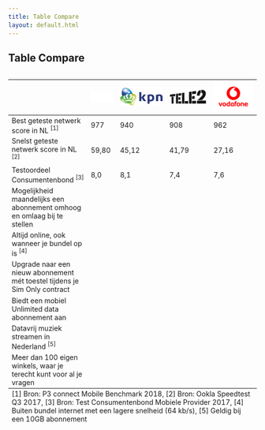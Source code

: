 ```yaml
---
title: Table Compare
layout: default.html
---
```


## Table Compare

<section class="section">
    <div class="container">
        <div class="row">
            <div class="column">
                <table class="table-compare">
                    <thead>
                        <tr>
                            <th></th>
                            <th><div class="cell-head"><img src="/assets/static/t-mobile-logo-white.svg" alt="T-Mobile" /></div></th>
                            <th><div class="cell-head"><img src="/assets/static/kpn-logo.svg" class="" alt="KPN" /></div></th>
                            <th><div class="cell-head"><img src="/assets/static/tele2-logo.svg" alt="Tele2" /></div></th>
                            <th><div class="cell-head"><img src="/assets/static/vodafone-logo.svg" alt="Vodafone" /></div></th>
                        </tr>
                    </thead>
                    <tbody>
                        <tr>
                            <td>Best geteste netwerk score in NL <sup>[1]</sup></td>
                            <td><div class="cell">977</div></td>
                            <td><div class="cell">940</div></td>
                            <td><div class="cell">908</div></td>
                            <td><div class="cell">962</div></td>
                        </tr>
                        <tr>
                            <td>Snelst geteste netwerk score in NL <sup>[2]</sup></td>
                            <td><div class="cell">59,80</div></td>
                            <td><div class="cell">45,12</div></td>
                            <td><div class="cell">41,79</div></td>
                            <td><div class="cell">27,16</div></td>
                        </tr>
                        <tr>
                            <td>Testoordeel Consumentenbond <sup>[3]</sup></td>
                            <td><div class="cell">8,0</div></td>
                            <td><div class="cell">8,1</div></td>
                            <td><div class="cell">7,4</div></td>
                            <td><div class="cell">7,6</div></td>
                        </tr>
                        <tr>
                            <td>Mogelijkheid maandelijks een abonnement omhoog en omlaag bij te stellen</td>
                            <td><div class="cell"><span class="icon-table icon-checkmark"></span></div></td>
                            <td><div class="cell"><span class="icon-table icon-close"></span></div></td>
                            <td><div class="cell"><span class="icon-table icon-checkmark"></span></div></td>
                            <td><div class="cell"><span class="icon-table icon-checkmark"></span></div></td>
                        </tr>
                        <tr>
                            <td>Altijd online, ook wanneer je bundel op is <sup>[4]</sup></td>
                            <td><div class="cell"><span class="icon-table icon-checkmark"></span></div></td>
                            <td><div class="cell"><span class="icon-table icon-checkmark"></span></div></td>
                            <td><div class="cell"><span class="icon-table icon-close"></span></div></td>
                            <td><div class="cell"><span class="icon-table icon-close"></span></div></td>
                        </tr>
                        <tr>
                            <td>Upgrade naar een nieuw abonnement mét toestel tijdens je Sim Only contract</td>
                            <td><div class="cell"><span class="icon-table icon-checkmark"></span></div></td>
                            <td><div class="cell"><span class="icon-table icon-close"></span></div></td>
                            <td><div class="cell"><span class="icon-table icon-close"></span></div></td>
                            <td><div class="cell"><span class="icon-table icon-checkmark"></span></div></td>
                        </tr>
                        <tr>
                            <td>Biedt een mobiel Unlimited data abonnement aan</td>
                            <td><div class="cell"><span class="icon-table icon-checkmark"></span></div></td>
                            <td><div class="cell"><span class="icon-table icon-close"></span></div></td>
                            <td><div class="cell"><span class="icon-table icon-checkmark"></span></div></td>
                            <td><div class="cell"><span class="icon-table icon-close"></span></div></td>
                        </tr>
                        <tr>
                            <td>Datavrij muziek streamen in Nederland <sup>[5]</sup></td>
                            <td><div class="cell"><span class="icon-table icon-checkmark"></span></div></td>
                            <td><div class="cell"><span class="icon-table icon-close"></span></div></td>
                            <td><div class="cell"><span class="icon-table icon-close"></span></div></td>
                            <td><div class="cell"><span class="icon-table icon-close"></span></div></td>
                        </tr>
                        <tr>
                            <td>Meer dan 100 eigen winkels, waar je terecht kunt voor al je vragen</td>
                            <td><div class="cell"><span class="icon-table icon-checkmark"></span></div></td>
                            <td><div class="cell"><span class="icon-table icon-checkmark"></span></div></td>
                            <td><div class="cell"><span class="icon-table icon-close"></span></div></td>
                            <td><div class="cell"><span class="icon-table icon-checkmark"></span></div></td>
                        </tr>
                    </tbody>
                    <tfoot>
                        <tr>
                            <td colspan="5">
                                <span class="text-small">
                                    [1] Bron: P3 connect Mobile Benchmark 2018, [2] Bron: Ookla Speedtest Q3 2017, [3] Bron: Test Consumentenbond Mobiele Provider 2017, [4] Buiten bundel internet met een lagere snelheid (64 kb/s), [5] Geldig bij een 10GB abonnement
                                </span>
                            </td>
                        </tr>
                    </tfoot>
                </table>
            </div>
        </div>
    </div>
</section>

